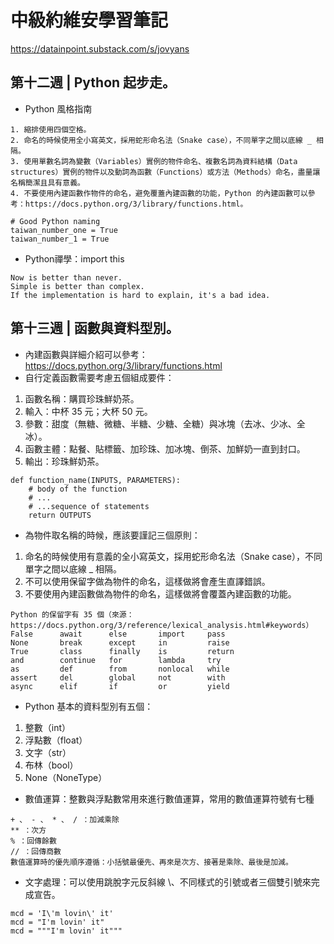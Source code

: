 # 中級約維安學習筆記

https://datainpoint.substack.com/s/jovyans

## 第十二週 | Python 起步走。
- Python 風格指南
```
1. 縮排使用四個空格。
2. 命名的時候使用全小寫英文，採用蛇形命名法（Snake case），不同單字之間以底線 _ 相隔。
3. 使用單數名詞為變數（Variables）實例的物件命名、複數名詞為資料結構（Data structures）實例的物件以及動詞為函數（Functions）或方法（Methods）命名，盡量讓名稱簡潔且具有意義。
4. 不要使用內建函數作物件的命名，避免覆蓋內建函數的功能，Python 的內建函數可以參考：https://docs.python.org/3/library/functions.html。

# Good Python naming
taiwan_number_one = True
taiwan_number_1 = True
```
- Python禪學：import this
```
Now is better than never.
Simple is better than complex.
If the implementation is hard to explain, it's a bad idea.
```
## 第十三週 | 函數與資料型別。

- 內建函數與詳細介紹可以參考：https://docs.python.org/3/library/functions.html
- 自行定義函數需要考慮五個組成要件：
1. 函數名稱：購買珍珠鮮奶茶。
2. 輸入：中杯 35 元；大杯 50 元。
3. 參數：甜度（無糖、微糖、半糖、少糖、全糖）與冰塊（去冰、少冰、全冰）。
4. 函數主體：點餐、貼標籤、加珍珠、加冰塊、倒茶、加鮮奶一直到封口。
5. 輸出：珍珠鮮奶茶。
```
def function_name(INPUTS, PARAMETERS):
    # body of the function
    # ...
    # ...sequence of statements
    return OUTPUTS
```
- 為物件取名稱的時候，應該要謹記三個原則：
1. 命名的時候使用有意義的全小寫英文，採用蛇形命名法（Snake case），不同單字之間以底線 _ 相隔。
2. 不可以使用保留字做為物件的命名，這樣做將會產生直譯錯誤。
3. 不要使用內建函數做為物件的命名，這樣做將會覆蓋內建函數的功能。
```
Python 的保留字有 35 個（來源：https://docs.python.org/3/reference/lexical_analysis.html#keywords）
False      await      else       import     pass
None       break      except     in         raise
True       class      finally    is         return
and        continue   for        lambda     try
as         def        from       nonlocal   while
assert     del        global     not        with
async      elif       if         or         yield
```
- Python 基本的資料型別有五個：
1. 整數（int）
2. 浮點數（float）
3. 文字（str）
4. 布林（bool）
5. None（NoneType）
- 數值運算：整數與浮點數常用來進行數值運算，常用的數值運算符號有七種
```
+ 、 - 、 * 、 / ：加減乘除
** ：次方
% ：回傳餘數
// ：回傳商數
數值運算時的優先順序遵循：小括號最優先、再來是次方、接著是乘除、最後是加減。
```
- 文字處理：可以使用跳脫字元反斜線 \、不同樣式的引號或者三個雙引號來完成宣告。
```
mcd = 'I\'m lovin\' it'
mcd = "I'm lovin' it"
mcd = """I'm lovin' it"""
```
